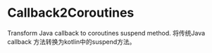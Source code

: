 # Callback2Coroutines
Transform Java callback to coroutines suspend method.
将传统Java callback 方法转换为kotlin中的suspend方法。